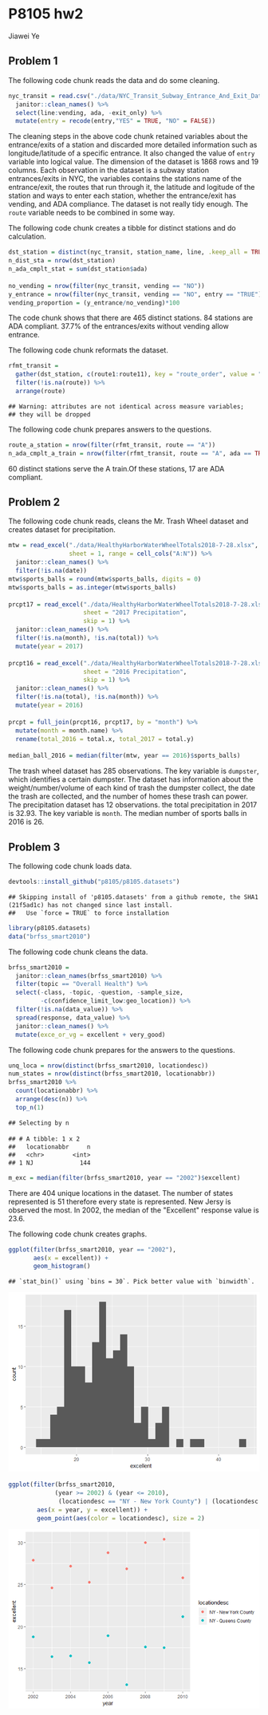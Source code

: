 P8105 hw2
================
Jiawei Ye

Problem 1
---------

The following code chunk reads the data and do some cleaning.

``` r
nyc_transit = read.csv("./data/NYC_Transit_Subway_Entrance_And_Exit_Data.csv") %>% 
  janitor::clean_names() %>% 
  select(line:vending, ada, -exit_only) %>% 
  mutate(entry = recode(entry,"YES" = TRUE, "NO" = FALSE))
```

The cleaning steps in the above code chunk retained variables about the entrance/exits of a station and discarded more detailed information such as longitude/latitude of a specific entrance. It also changed the value of `entry` variable into logical value. The dimension of the dataset is 1868 rows and 19 columns. Each observation in the dataset is a subway station entrances/exits in NYC, the variables contains the stations name of the entrance/exit, the routes that run through it, the latitude and logitude of the station and ways to enter each station, whether the entrance/exit has vending, and ADA compliance. The dataset is not really tidy enough. The `route` variable needs to be combined in some way.

The following code chunk creates a tibble for distinct stations and do calculation.

``` r
dst_station = distinct(nyc_transit, station_name, line, .keep_all = TRUE)
n_dist_sta = nrow(dst_station)
n_ada_cmplt_stat = sum(dst_station$ada)

no_vending = nrow(filter(nyc_transit, vending == "NO"))
y_entrance = nrow(filter(nyc_transit, vending == "NO", entry == "TRUE"))
vending_proportion = (y_entrance/no_vending)*100
```

The code chunk shows that there are 465 distinct stations. 84 stations are ADA compliant. 37.7% of the entrances/exits without vending allow entrance.

The following code chunk reformats the dataset.

``` r
rfmt_transit =
  gather(dst_station, c(route1:route11), key = "route_order", value = "route") %>% 
  filter(!is.na(route)) %>% 
  arrange(route)
```

    ## Warning: attributes are not identical across measure variables;
    ## they will be dropped

The following code chunk prepares answers to the questions.

``` r
route_a_station = nrow(filter(rfmt_transit, route == "A"))
n_ada_cmplt_a_train = nrow(filter(rfmt_transit, route == "A", ada == TRUE))
```

60 distinct stations serve the A train.Of these stations, 17 are ADA compliant.

Problem 2
---------

The following code chunk reads, cleans the Mr. Trash Wheel dataset and creates dataset for precipitation.

``` r
mtw = read_excel("./data/HealthyHarborWaterWheelTotals2018-7-28.xlsx", 
                 sheet = 1, range = cell_cols("A:N")) %>% 
  janitor::clean_names() %>% 
  filter(!is.na(date))
mtw$sports_balls = round(mtw$sports_balls, digits = 0)
mtw$sports_balls = as.integer(mtw$sports_balls)

prcpt17 = read_excel("./data/HealthyHarborWaterWheelTotals2018-7-28.xlsx",
                     sheet = "2017 Precipitation", 
                     skip = 1) %>% 
  janitor::clean_names() %>% 
  filter(!is.na(month), !is.na(total)) %>% 
  mutate(year = 2017)
  
prcpt16 = read_excel("./data/HealthyHarborWaterWheelTotals2018-7-28.xlsx",
                     sheet = "2016 Precipitation",
                     skip = 1) %>%
  janitor::clean_names() %>% 
  filter(!is.na(total), !is.na(month)) %>% 
  mutate(year = 2016)

prcpt = full_join(prcpt16, prcpt17, by = "month") %>% 
  mutate(month = month.name) %>% 
  rename(total_2016 = total.x, total_2017 = total.y)

median_ball_2016 = median(filter(mtw, year == 2016)$sports_balls)
```

The trash wheel dataset has 285 observations. The key variable is `dumpster`, which identifies a certain dumpster. The dataset has information about the weight/number/volume of each kind of trash the dumpster collect, the date the trash are collected, and the number of homes these trash can power.
The precipitation dataset has 12 observations. the total precipitation in 2017 is 32.93. The key variable is `month`. The median number of sports balls in 2016 is 26.

Problem 3
---------

The following code chunk loads data.

``` r
devtools::install_github("p8105/p8105.datasets")
```

    ## Skipping install of 'p8105.datasets' from a github remote, the SHA1 (21f5ad1c) has not changed since last install.
    ##   Use `force = TRUE` to force installation

``` r
library(p8105.datasets)
data("brfss_smart2010")
```

The following code chunk cleans the data.

``` r
brfss_smart2010 = 
  janitor::clean_names(brfss_smart2010) %>%
  filter(topic == "Overall Health") %>% 
  select(-class, -topic, -question, -sample_size, 
         -c(confidence_limit_low:geo_location)) %>% 
  filter(!is.na(data_value)) %>%
  spread(response, data_value) %>% 
  janitor::clean_names() %>% 
  mutate(exce_or_vg = excellent + very_good)
```

The following code chunk prepares for the answers to the questions.

``` r
unq_loca = nrow(distinct(brfss_smart2010, locationdesc))
num_states = nrow(distinct(brfss_smart2010, locationabbr))
brfss_smart2010 %>% 
  count(locationabbr) %>% 
  arrange(desc(n)) %>% 
  top_n(1)
```

    ## Selecting by n

    ## # A tibble: 1 x 2
    ##   locationabbr     n
    ##   <chr>        <int>
    ## 1 NJ             144

``` r
m_exc = median(filter(brfss_smart2010, year == "2002")$excellent)
```

There are 404 unique locations in the dataset. The number of states represented is 51 therefore every state is represented. New Jersy is observed the most.
In 2002, the median of the "Excellent" response value is 23.6.

The following code chunk creates graphs.

``` r
ggplot(filter(brfss_smart2010, year == "2002"),
       aes(x = excellent)) +
       geom_histogram()
```

    ## `stat_bin()` using `bins = 30`. Pick better value with `binwidth`.

![](p8105_hw2_jy2947_files/figure-markdown_github/graphs-1.png)

``` r
ggplot(filter(brfss_smart2010, 
             (year >= 2002) & (year <= 2010), 
              (locationdesc == "NY - New York County") | (locationdesc == "NY - Queens County")), 
        aes(x = year, y = excellent)) + 
        geom_point(aes(color = locationdesc), size = 2)
```

![](p8105_hw2_jy2947_files/figure-markdown_github/graphs-2.png)
